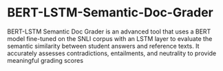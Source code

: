 # BERT-LSTM-Semantic-Doc-Grader
BERT-LSTM Semantic Doc Grader is an advanced tool that uses a BERT model fine-tuned on the SNLI corpus with an LSTM layer to evaluate the semantic similarity between student answers and reference texts. It accurately assesses contradictions, entailments, and neutrality to provide meaningful grading scores
